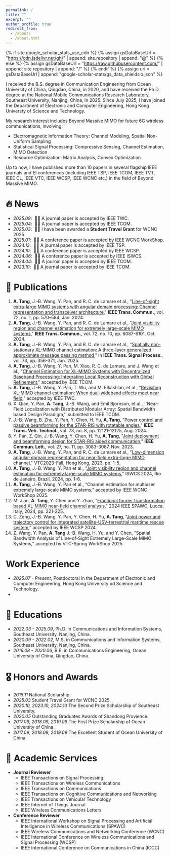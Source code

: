```yaml
---
permalink: /
title: ""
excerpt: ""
author_profile: true
redirect_from: 
  - /about/
  - /about.html
---
```


{% if site.google_scholar_stats_use_cdn %}
{% assign gsDataBaseUrl = "https://cdn.jsdelivr.net/gh/" | append: site.repository | append: "@" %}
{% else %}
{% assign gsDataBaseUrl = "https://raw.githubusercontent.com/" | append: site.repository | append: "/" %}
{% endif %}
{% assign url = gsDataBaseUrl | append: "google-scholar-stats/gs_data_shieldsio.json" %}

<span class='anchor' id='about-me'></span>

I received the B.S. degree in Communication Engineering from Ocean University of China, Qingdao, China, in 2020, and have received the Ph.D. degree at the National Mobile Communications Research Laboratory, Southeast University, Nanjing, China, in 2025. Since July 2025, I have joined the Department of Electronic and Computer Engineering, Hong Kong Universty of Science and Technology.

My research interest includes Beyond Massive MIMO for future 6G wireless communications, involving:

- Electromagnetic Information Theory: Channel Modeling, Spatial Non-Uniform Sampling
- Statistical Signal Processing: Compressive Sensing, Channel Estimation, MIMO Detection
- Resource Optimization: Matrix Analysis, Convex Optimization

Up to now, I have published more than 10 papers in several flagship IEEE journals and EI conferences (including IEEE TSP, IEEE TCOM, IEEE TVT, IEEE CL, IEEE VTC, IEEE WCSP, IEEE WCNC etc.) in the field of Beyond Massive MIMO.

# 🔥 News
- *2025.09*: &nbsp;🎉🎉 A journal paper is accepted by IEEE TWC.
- *2025.04*: &nbsp;🎉🎉 A journal paper is accepted by IEEE TCOM.
- *2025.03*: &nbsp;🎉🎉 I have been awarded a **Student Travel Grant** for WCNC 2025.
- *2025.01*: &nbsp;🎉🎉 A conference paper is accepted by IEEE WCNC WorkShop.
- *2024.12*: &nbsp;🎉🎉 A journal paper is accepted by IEEE TSP. 
- *2024.10*: &nbsp;🎉🎉 A conference paper is accepted by IEEE WCSP.
- *2024.06*: &nbsp;🎉🎉 A conference paper is accepted by IEEE ISWCS.
- *2024.04*: &nbsp;🎉🎉 A journal paper is accepted by IEEE TCOM.
- *2023.10*: &nbsp;🎉🎉 A journal paper is accepted by IEEE TCOM.


# 📝 Publications 
1. **A. Tang**, J.-B. Wang, Y. Pan, and R. C. de Lamare et al., "[Line-of-sight extra-large MIMO systems with angular domain processing: Channel representation and transceiver architecture](https://ieeexplore.ieee.org/document/10278494)," **IEEE Trans. Commun.**, vol. 72, no. 1, pp. 570–584, Jan. 2024.
2. **A. Tang**, J.-B. Wang, Y. Pan, and R. C. de Lamare et al., "[Joint visibility region and channel estimation for extremely large-scale MIMO systems](https://ieeexplore.ieee.org/document/10509715)," **IEEE Trans. Commun.**, vol. 72, no. 10, pp. 6087-6101, Oct. 2024.
3. **A. Tang**, J.-B. Wang, Y. Pan, and R. C. de Lamare et al., "[Spatially non-stationary XL-MIMO channel estimation: A three-layer generalized approximate message passing method](https://ieeexplore.ieee.org/document/10780971)," in **IEEE Trans. Signal Process.**, vol. 73, pp. 356-371, Jan. 2025.
4. **A. Tang**, J.-B. Wang, Y. Pan, M. Xiao, R. C. de Lamare, and J. Wang et al., "[Channel Estimation for XL-MIMO Systems with Decentralized Baseband Processing: Integrating Local Reconstruction with Global Refinement](https://arxiv.org/abs/2501.17059)," accepted by IEEE TCOM.
5. **A. Tang**, J.-B. Wang, Y. Pan, T. Wu, and M. Elkashlan, et al., "[Revisiting XL-MIMO channel estimation: When dual-wideband effects meet near field](https://arxiv.org/abs/2407.05643)," accepted by IEEE TWC.
6. X. Qian, Y. Pan, **A. Tang**, J.-B. Wang, and Emil Bjornson, et al., ``Near-Field Localization with Distributed Modular Array: Spatial Bandwidth based Design Paradigm,'' submitted to IEEE TCOM.
7. J.-B. Wang, B. Zhu, Y. Pan, Y. Chen, H. Yu,  **A. Tang**, "[Power control and passive beamforming for the STAR-RIS with rotatable angles](https://ieeexplore.ieee.org/document/10444937)," **IEEE Trans. Veh. Technol.**, vol. 73, no. 8, pp. 12121-12125, Aug. 2024.
8. Y. Pan, Z. Qin, J.-B. Wang, Y. Chen, H. Yu,  **A. Tang**, "[Joint deployment and beamforming design for STAR-RIS aided communication](https://ieeexplore.ieee.org/document/10254537)," **IEEE Commun. Lett.**, vol. 27, no. 11, pp. 3083-3087, Nov. 2023.
9.  **A. Tang**, J.-B. Wang, Y. Pan, and R. C. de Lamare et al., "[Low-dimension angular-domain representation for near-field extra-large MIMO channel](https://ieeexplore.ieee.org/document/10333546)," VTC2023-Fall, Hong Kong, 2023, pp. 1-5.
10.  **A. Tang**, J.-B. Wang, Y. Pan et al., "[Joint visibility region and channel estimation for extremely large-scale MIMO systems](https://ieeexplore.ieee.org/document/10639048)," ISWCS 2024, Rio de Janeiro, Brazil, 2024, pp. 1-6.
11. **A. Tang**, J.-B. Wang, Y. Pan et al., "Channel estimation for multiuser extremely large-scale MIMO systems," accepted by IEEE WCNC WorkShop 2025.
12. M. Jian, **A. Tang**, Y. Chen and Y. Zhao, "[Fractional fourier transformation based XL-MIMO near-field channel analysis](https://ieeexplore.ieee.org/document/10694136)," 2024 IEEE SPAWC, Lucca, Italy, 2024, pp. 221-225.
13. C. Zeng, J.-B. Wang, Y. Pan, Y. Chen, H. Yu,  **A. Tang**, "[Joint power and trajectory control for integrated satellite-USV-terrestrial maritime rescue system](https://ieeexplore.ieee.org/document/10827699)," accepted by IEEE WCSP 2024.
14. Z. Wang, Y. Pan, **A. Tang** J.-B. Wang, H. Yu, and Y. Chen, "Spatial Bandwidth Analysis of Line-of-Sight Extremely Large-Scale MIMO Systems," accepted by VTC-Spring WorkShop 2025.

# Work Experience
- *2025.07 - Present*, Postdoctoral in the Department of Electronic and Computer Engineering, Hong Kong University od Science and Technology.
- 
# 📖 Educations
- *2022.03 - 2025.09*, Ph.D. in Communications and Information Systems, Southeast University, Nanjing, China.
- *2020.09 - 2022.02*, M.S. in Communications and Information Systems, Southeast University, Nanjing, China.
- *2016.08 - 2020.06*, B.E. in Communications Engineering, Ocean University of China, Qingdao, China.

# 🎖 Honors and Awards
- *2018.11* National Scolarship.
- *2025.03* Student Travel Grant for WCNC 2025.
- *2020.10, 2023.10, 2024.10* The Second Prize Scholarship of Southeast University.
- *2020.05* Outstanding Graduates Awards of Shandong Provience.
- *2017.09, 2018.09, 2019.09* The First Prize Scholarship of Ocean University of China.
- *2017.09, 2018.09, 2019.09* The Excellent Student of Ocean University of China.   

# 💬 Academic Services
- **Journal Reviewer**
  - IEEE Transactions on Signal Processing
  - IEEE Transactions on Wireless Communications 
  - IEEE Transactions on Communications
  - IEEE Transactions on Cognitive Communications and Networking
  - IEEE Transactions on Vehicular Technology
  - IEEE Internet of Things Journal
  - IEEE Wireless Communications Letters
- **Conference Reviewer**
  - IEEE International Workshop on Signal Processing and Artificial Intelligence in Wireless Communications (SPAWC)
  - IEEE Wireless Communications and Networking Conference (WCNC)
  - IEEE International Conference on Wireless Communications and Signal Processing (WCSP)
  - IEEE International Conference on Communications in China (ICCC)
